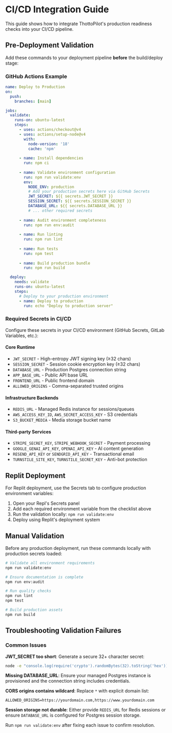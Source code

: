 
# CI/CD Integration Guide

This guide shows how to integrate ThottoPilot's production readiness checks into your CI/CD pipeline.

## Pre-Deployment Validation

Add these commands to your deployment pipeline **before** the build/deploy stage:

### GitHub Actions Example

```yaml
name: Deploy to Production
on:
  push:
    branches: [main]

jobs:
  validate:
    runs-on: ubuntu-latest
    steps:
      - uses: actions/checkout@v4
      - uses: actions/setup-node@v4
        with:
          node-version: '18'
          cache: 'npm'
      
      - name: Install dependencies
        run: npm ci
      
      - name: Validate environment configuration
        run: npm run validate:env
        env:
          NODE_ENV: production
          # Add your production secrets here via GitHub Secrets
          JWT_SECRET: ${{ secrets.JWT_SECRET }}
          SESSION_SECRET: ${{ secrets.SESSION_SECRET }}
          DATABASE_URL: ${{ secrets.DATABASE_URL }}
          # ... other required secrets
      
      - name: Audit environment completeness  
        run: npm run env:audit
      
      - name: Run linting
        run: npm run lint
      
      - name: Run tests
        run: npm test
      
      - name: Build production bundle
        run: npm run build

  deploy:
    needs: validate
    runs-on: ubuntu-latest
    steps:
      # Deploy to your production environment
      - name: Deploy to production
        run: echo "Deploy to production server"
```

### Required Secrets in CI/CD

Configure these secrets in your CI/CD environment (GitHub Secrets, GitLab Variables, etc.):

#### Core Runtime
- `JWT_SECRET` - High-entropy JWT signing key (≥32 chars)
- `SESSION_SECRET` - Session cookie encryption key (≥32 chars)  
- `DATABASE_URL` - Production Postgres connection string
- `APP_BASE_URL` - Public API base URL
- `FRONTEND_URL` - Public frontend domain
- `ALLOWED_ORIGINS` - Comma-separated trusted origins

#### Infrastructure Backends  
- `REDIS_URL` - Managed Redis instance for sessions/queues
- `AWS_ACCESS_KEY_ID`, `AWS_SECRET_ACCESS_KEY` - S3 credentials
- `S3_BUCKET_MEDIA` - Media storage bucket name

#### Third-party Services
- `STRIPE_SECRET_KEY`, `STRIPE_WEBHOOK_SECRET` - Payment processing
- `GOOGLE_GENAI_API_KEY`, `OPENAI_API_KEY` - AI content generation
- `RESEND_API_KEY` or `SENDGRID_API_KEY` - Transactional email
- `TURNSTILE_SITE_KEY`, `TURNSTILE_SECRET_KEY` - Anti-bot protection

## Replit Deployment

For Replit deployment, use the Secrets tab to configure production environment variables:

1. Open your Repl's Secrets panel
2. Add each required environment variable from the checklist above
3. Run the validation locally: `npm run validate:env`
4. Deploy using Replit's deployment system

## Manual Validation

Before any production deployment, run these commands locally with production secrets loaded:

```bash
# Validate all environment requirements
npm run validate:env

# Ensure documentation is complete
npm run env:audit  

# Run quality checks
npm run lint
npm test

# Build production assets
npm run build
```

## Troubleshooting Validation Failures

### Common Issues

**JWT_SECRET too short**: Generate a secure 32+ character secret:
```bash
node -e "console.log(require('crypto').randomBytes(32).toString('hex'))"
```

**Missing DATABASE_URL**: Ensure your managed Postgres instance is provisioned and the connection string includes credentials.

**CORS origins contains wildcard**: Replace `*` with explicit domain list:
```
ALLOWED_ORIGINS=https://yourdomain.com,https://www.yourdomain.com
```

**Session storage not durable**: Either provide `REDIS_URL` for Redis sessions or ensure `DATABASE_URL` is configured for Postgres session storage.

Run `npm run validate:env` after fixing each issue to confirm resolution.
